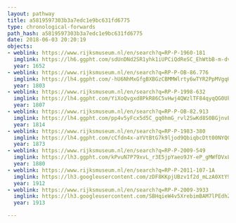 ```yaml
---
layout: pathway
title: a5819597303b3a7edc1e9bc631fd6775
type: chronological-forwards
path_hash: a5819597303b3a7edc1e9bc631fd6775
date: 2018-06-03 20:20:19
objects:
- weblink: https://www.rijksmuseum.nl/en/search?q=RP-P-1960-181
  imglink: https://lh6.ggpht.com/sdUnDNd2SR1yhk1iUPCiQdReSC_EhWtbB-m-dvFMXP43AwITU6mAXNtK0YkBeNRunXdz_s3Hi0VUYWmPiOYKhqTUELEm=s200
  year: 1652
- weblink: https://www.rijksmuseum.nl/en/search?q=RP-P-OB-86.776
  imglink: https://lh4.ggpht.com/-hU6NhMxGfgBXBGzCBMMWlrty6wTYR2PpMVgqHX3mEk7VQqvdTzJqDNymts8Dh61AWar9UqraXJEl_ijN335k9cI3A=s200
  year: 1803
- weblink: https://www.rijksmuseum.nl/en/search?q=RP-P-1998-632
  imglink: https://lh4.ggpht.com/YiXoQvgxd8PkR86C5vHwj4QWzlTF84qyqQG0Uky4eIf5ozxk4MoPcbrC4KS-AuLik6y7yI6nfyD_LjsMy1AnMZsqceM=s200
  year: 1807
- weblink: https://www.rijksmuseum.nl/en/search?q=RP-P-OB-82.913
  imglink: https://lh4.ggpht.com/pp4v5yFcx5d5C_gq0hmG_rvl2SwKd8S0BGjnvEqE-3_WWSRKuOdI12zdxzREvA5xkMnzzA1HbfAdKKl507jOeTVnMg=s200
  year: 1814
- weblink: https://www.rijksmuseum.nl/en/search?q=RP-P-1983-380
  imglink: https://lh4.ggpht.com/cCfdn4x-aYVtBtG7k9ljod9QbiqbcDtt00NYQQI3bKSNtHnZis8ypo9oxcLOPKC4S7pxB8r5uznapwKKsgzkI0D9J6A=s200
  year: 1873
- weblink: https://www.rijksmuseum.nl/en/search?q=RP-P-2009-549
  imglink: https://lh3.ggpht.com/kPvuN7P79xvL_r3E5jpYaeo9JY-eP_gMWfDVxL7Xvv4YiG5v1VMk8b6PCudahjVkQNAapQprjZkUFN0xDqx1-Csrrw=s200
  year: 1880
- weblink: https://www.rijksmuseum.nl/en/search?q=RP-P-2011-107-1A
  imglink: https://lh3.googleusercontent.com/zDF8KKpjUBzv1f2d_mLzA0XtY9lqpEJ_qnkhbMD0Xg8nD9GiHNQ1KBBjkaK9XcYPM9y3nQIoYm15LJeItep5bw8ds-s=s200
  year: 1912
- weblink: https://www.rijksmuseum.nl/en/search?q=RP-P-2009-3933
  imglink: https://lh3.googleusercontent.com/SBHqieW4v5XrebimBAM7lPEdhZjVW0I7Y6QlP3FClyWHiSm8pD9zdd8kFlHaZIavOkmXZWV1haNZwqYdQAmDRVIlK7eR=s200
  year: 1913

---
```

